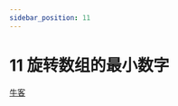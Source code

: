 ```yaml
---
sidebar_position: 11
---
```


# 11 旋转数组的最小数字

[牛客](https://www.nowcoder.com/practice/9f3231a991af4f55b95579b44b7a01ba)